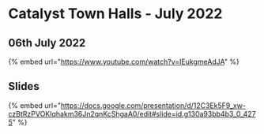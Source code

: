 # Catalyst Town Halls - July 2022

## 06th July 2022

{% embed url="https://www.youtube.com/watch?v=IEukgmeAdJA" %}

## Slides

{% embed url="https://docs.google.com/presentation/d/12C3Ek5F9_xw-czBtRzPVOKIqhakm36Jn2qnKcShgaA0/edit#slide=id.g130a93bb4b3_0_4275" %}
